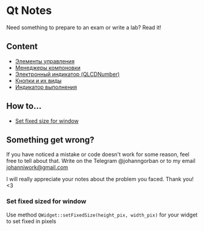 # Qt Notes
Need something to prepare to an exam or write a lab? Read it! 

## Content
- [Элементы управления](controls.md)
- [Менеджеры компоновки](layout_managers.md)
- [Электронный индикатор (QLCDNumber)](lcd_display.md)
- [Кнопки и их виды](buttons.md)
- [Индикатор выполнения](progress_bar.md)

## How to...
- [Set fixed size for window](#fixed-size)

## Something get wrong?
If you have noticed a mistake or code doesn't work for some reason, feel free to tell about that. Write on the Telegram @johanngorban or to my email johanniwork@gmail.com

I will really appreciate your notes about the problem you faced. Thank you! <3


<a name="fixed-size"></a>
### Set fixed sized for window
Use method `QWidget::setFixedSize(height_pix, width_pix)` for your widget to set fixed in pixels
